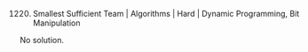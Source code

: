 1220. Smallest Sufficient Team | Algorithms | Hard | Dynamic Programming, Bit Manipulation

No solution.
